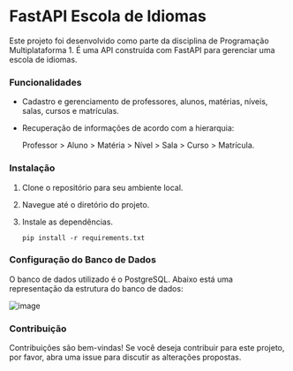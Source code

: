 # FastAPI Escola de Idiomas

Este projeto foi desenvolvido como parte da disciplina de Programação Multiplataforma 1. É uma API construída com FastAPI para gerenciar uma escola de idiomas.

### Funcionalidades
- Cadastro e gerenciamento de professores, alunos, matérias, níveis, salas, cursos e matrículas.
- Recuperação de informações de acordo com a hierarquia:

  Professor > Aluno > Matéria > Nível > Sala > Curso > Matrícula.

### Instalação 
1. Clone o repositório para seu ambiente local.
2. Navegue até o diretório do projeto.
3. Instale as dependências.

   `pip install -r requirements.txt`

### Configuração do Banco de Dados
O banco de dados utilizado é o PostgreSQL. Abaixo está uma representação da estrutura do banco de dados:

![image](https://github.com/marialeticiacs/fastapi-escola-de-idiomas/assets/114680720/b2afc547-d046-4be0-a8c7-242f8ee70029)


### Contribuição
Contribuições são bem-vindas! Se você deseja contribuir para este projeto, por favor, abra uma issue para discutir as alterações propostas.












